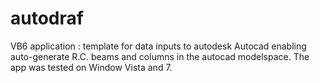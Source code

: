 # autodraf
VB6 application 
: template for data inputs to autodesk Autocad enabling auto-generate 
R.C. beams and columns in the autocad modelspace.
The app was tested on Window Vista and 7.
